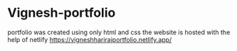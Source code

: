 # Vignesh-portfolio
portfolio was created using only html and css 
the website is hosted with the help of netlify 
https://vigneshharirajportfolio.netlify.app/

